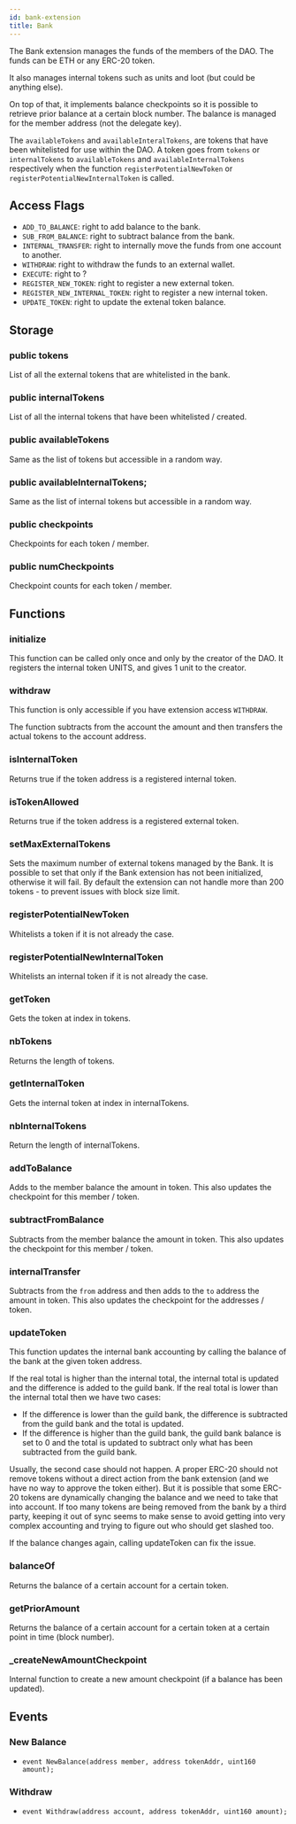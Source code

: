```yaml
---
id: bank-extension
title: Bank
---
```


The Bank extension manages the funds of the members of the DAO. The funds can be ETH or any ERC-20 token.

It also manages internal tokens such as units and loot (but could be anything else).

On top of that, it implements balance checkpoints so it is possible to retrieve prior balance at a certain block number. The balance is managed for the member address (not the delegate key).

The `availableTokens` and `availableInteralTokens`, are tokens that have been whitelisted for use within the DAO. A token goes from `tokens` or `internalTokens` to `availableTokens` and `availableInternalTokens` respectively when the function `registerPotentialNewToken` or `registerPotentialNewInternalToken` is called.

## Access Flags

- `ADD_TO_BALANCE`: right to add balance to the bank.
- `SUB_FROM_BALANCE`: right to subtract balance from the bank.
- `INTERNAL_TRANSFER`: right to internally move the funds from one account to another.
- `WITHDRAW`: right to withdraw the funds to an external wallet.
- `EXECUTE`: right to ?
- `REGISTER_NEW_TOKEN`: right to register a new external token.
- `REGISTER_NEW_INTERNAL_TOKEN`: right to register a new internal token.
- `UPDATE_TOKEN`: right to update the extenal token balance.

## Storage

### public tokens

List of all the external tokens that are whitelisted in the bank.

### public internalTokens

List of all the internal tokens that have been whitelisted / created.

### public availableTokens

Same as the list of tokens but accessible in a random way.

### public availableInternalTokens;

Same as the list of internal tokens but accessible in a random way.

### public checkpoints

Checkpoints for each token / member.

### public numCheckpoints

Checkpoint counts for each token / member.

## Functions

### initialize

This function can be called only once and only by the creator of the DAO.
It registers the internal token UNITS, and gives 1 unit to the creator.

### withdraw

This function is only accessible if you have extension access `WITHDRAW`.

The function subtracts from the account the amount and then transfers the actual tokens to the account address.

### isInternalToken

Returns true if the token address is a registered internal token.

### isTokenAllowed

Returns true if the token address is a registered external token.

### setMaxExternalTokens

Sets the maximum number of external tokens managed by the Bank. It is possible to set that only if the Bank extension has not been initialized, otherwise it will fail. By default the extension can not handle more than 200 tokens - to prevent issues with block size limit.

### registerPotentialNewToken

Whitelists a token if it is not already the case.

### registerPotentialNewInternalToken

Whitelists an internal token if it is not already the case.

### getToken

Gets the token at index in tokens.

### nbTokens

Returns the length of tokens.

### getInternalToken

Gets the internal token at index in internalTokens.

### nbInternalTokens

Return the length of internalTokens.

### addToBalance

Adds to the member balance the amount in token.
This also updates the checkpoint for this member / token.

### subtractFromBalance

Subtracts from the member balance the amount in token.
This also updates the checkpoint for this member / token.

### internalTransfer

Subtracts from the `from` address and then adds to the `to` address the amount in token.
This also updates the checkpoint for the addresses / token.

### updateToken

This function updates the internal bank accounting by calling the balance of the bank at the given token address.

If the real total is higher than the internal total, the internal total is updated and the difference is added to the guild bank.
If the real total is lower than the internal total then we have two cases:

- If the difference is lower than the guild bank, the difference is subtracted from the guild bank and the total is updated.
- If the difference is higher than the guild bank, the guild bank balance is set to 0 and the total is updated to subtract only what has been subtracted from the guild bank.

Usually, the second case should not happen. A proper ERC-20 should not remove tokens without a direct action from the bank extension (and we have no way to approve the token either). But it is possible that some ERC-20 tokens are dynamically changing the balance and we need to take that into account. If too many tokens are being removed from the bank by a third party, keeping it out of sync seems to make sense to avoid getting into very complex accounting and trying to figure out who should get slashed too.

If the balance changes again, calling updateToken can fix the issue.

### balanceOf

Returns the balance of a certain account for a certain token.

### getPriorAmount

Returns the balance of a certain account for a certain token at a certain point in time (block number).

### \_createNewAmountCheckpoint

Internal function to create a new amount checkpoint (if a balance has been updated).

## Events

### New Balance

- `event NewBalance(address member, address tokenAddr, uint160 amount);`

### Withdraw

- `event Withdraw(address account, address tokenAddr, uint160 amount);`
